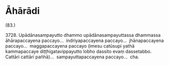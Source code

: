 

# Āhārādi







(83.)

3728\. Upādānasampayutto dhammo upādānasampayuttassa dhammassa āhārapaccayena paccayo…  indriyapaccayena paccayo…  jhānapaccayena paccayo…  maggapaccayena paccayo (imesu catūsupi yathā kammapaccaye diṭṭhigatavippayutto lobho dassito evaṃ dassetabbo. Cattāri cattāri pañhā)…  sampayuttapaccayena paccayo…  cha.



